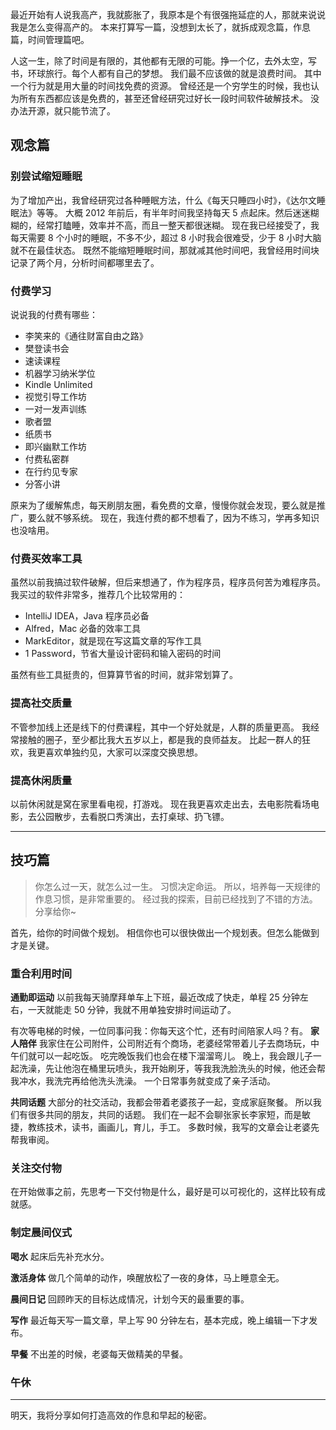 最近开始有人说我高产，我就膨胀了，我原本是个有很强拖延症的人，那就来说说我是怎么变得高产的。
本来打算写一篇，没想到太长了，就拆成观念篇，作息篇，时间管理篇吧。

人这一生，除了时间是有限的，其他都有无限的可能。挣一个亿，去外太空，写书，环球旅行。每个人都有自己的梦想。
我们最不应该做的就是浪费时间。
其中一个行为就是用大量的时间找免费的资源。
曾经还是一个穷学生的时候，我也认为所有东西都应该是免费的，甚至还曾经研究过好长一段时间软件破解技术。
没办法开源，就只能节流了。

## 观念篇
### 别尝试缩短睡眠
为了增加产出，我曾经研究过各种睡眠方法，什么《每天只睡四小时》，《达尔文睡眠法》等等。
大概 2012 年前后，有半年时间我坚持每天 5 点起床。然后迷迷糊糊的，经常打瞌睡，效率并不高，而且一整天都很迷糊。
现在我已经接受了，我每天需要 8 个小时的睡眠，不多不少，超过 8 小时我会很难受，少于 8 小时大脑就不在最佳状态。
既然不能缩短睡眠时间，那就减其他时间吧，我曾经用时间块记录了两个月，分析时间都哪里去了。

### 付费学习
说说我的付费有哪些：
* 李笑来的《通往财富自由之路》
* 樊登读书会
* 速读课程
* 机器学习纳米学位
* Kindle Unlimited
* 视觉引导工作坊
* 一对一发声训练
* 歌者盟
* 纸质书
* 即兴幽默工作坊
* 付费私密群
* 在行约见专家
* 分答小讲

原来为了缓解焦虑，每天刷朋友圈，看免费的文章，慢慢你就会发现，要么就是推广，要么就不够系统。
现在，我连付费的都不想看了，因为不练习，学再多知识也没啥用。

### 付费买效率工具
虽然以前我搞过软件破解，但后来想通了，作为程序员，程序员何苦为难程序员。
我买过的软件非常多，推荐几个比较常用的：
* IntelliJ IDEA，Java 程序员必备
* Alfred，Mac 必备的效率工具
* MarkEditor，就是现在写这篇文章的写作工具
* 1 Password，节省大量设计密码和输入密码的时间

虽然有些工具挺贵的，但算算节省的时间，就非常划算了。

### 提高社交质量
不管参加线上还是线下的付费课程，其中一个好处就是，人群的质量更高。
我经常接触的圈子，至少都比我大五岁以上，都是我的良师益友。
比起一群人的狂欢，我更喜欢单独约见，大家可以深度交换思想。 

### 提高休闲质量
以前休闲就是窝在家里看电视，打游戏。
现在我更喜欢走出去，去电影院看场电影，去公园散步，去看脱口秀演出，去打桌球、扔飞镖。

---
## 技巧篇
>你怎么过一天，就怎么过一生。
习惯决定命运。
所以，培养每一天规律的作息习惯，是非常重要的。
经过我的探索，目前已经找到了不错的方法。分享给你~

首先，给你的时间做个规划。
相信你也可以很快做出一个规划表。但怎么能做到才是关键。

### 重合利用时间
**通勤即运动**
以前我每天骑摩拜单车上下班，最近改成了快走，单程 25 分钟左右，一天就能走 50 分钟，我就不用单独安排时间运动了。

有次等电梯的时候，一位同事问我：你每天这个忙，还有时间陪家人吗？有。
**家人陪伴**
我家住在公司附件，公司附近有个商场，老婆经常带着儿子去商场玩，中午们就可以一起吃饭。
吃完晚饭我们也会在楼下溜溜弯儿。
晚上，我会跟儿子一起洗澡，先让他泡在桶里玩喷头，我开始刷牙，等我我洗脸洗头的时候，他还会帮我冲水，我洗完再给他洗头洗澡。
一个日常事务就变成了亲子活动。

**共同话题**
大部分的社交活动，我都会带着老婆孩子一起，变成家庭聚餐。
所以我们有很多共同的朋友，共同的话题。
我们在一起不会聊张家长李家短，而是敏捷，教练技术，读书，画画儿，育儿，手工。
多数时候，我写的文章会让老婆先帮我审阅。

### 关注交付物
在开始做事之前，先思考一下交付物是什么，最好是可以可视化的，这样比较有成就感。

### 制定晨间仪式
**喝水**
起床后先补充水分。

**激活身体**
做几个简单的动作，唤醒放松了一夜的身体，马上睡意全无。

**晨间日记**
回顾昨天的目标达成情况，计划今天的最重要的事。

**写作**
最近每天写一篇文章，早上写 90 分钟左右，基本完成，晚上编辑一下才发布。

**早餐**
不出差的时候，老婆每天做精美的早餐。

### 午休

---
明天，我将分享如何打造高效的作息和早起的秘密。
